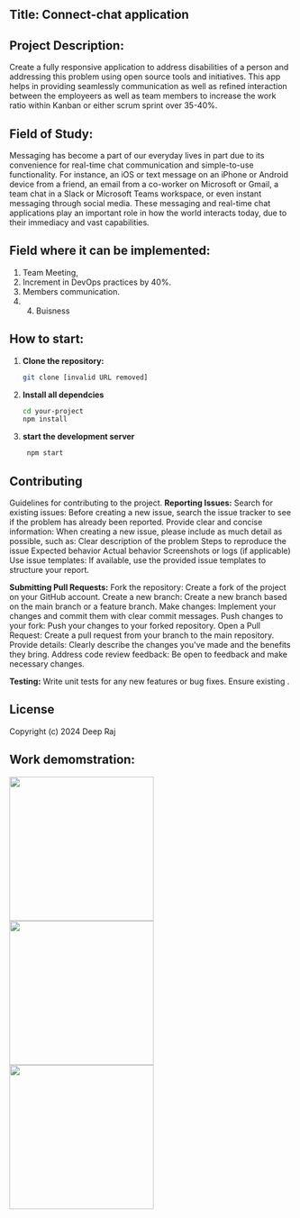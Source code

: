 ## Title: Connect-chat application

## Project Description: 
Create a fully responsive application to address disabilities of a person and addressing this problem using open source tools and 
initiatives. This app helps in providing seamlessly communication as well as refined interaction between the employeers as well as
team members to increase the work ratio within Kanban or either scrum sprint over 35-40%. 

## Field of Study:
Messaging has become a part of our everyday lives in part due to its convenience for real-time chat communication and simple-to-use functionality. For instance,
an iOS or text message on an iPhone or Android device from a friend, an email from a co-worker on Microsoft or Gmail, a team chat in a Slack or Microsoft Teams
workspace, or even instant messaging through social media. These messaging and real-time chat applications play an important role in how the world interacts today,
due to their immediacy and vast capabilities. 

## Field where it can be implemented: 
1. Team Meeting,
2. Increment in DevOps practices by 40%.
3. Members communication.
4. 4. Buisness


## How to start:
1. **Clone the repository:**
   ```bash
   git clone [invalid URL removed]
2. **Install all dependcies**
    ```bash
    cd your-project
   npm install
3. **start the development server**
     ```bash
      npm start
   
## Contributing
Guidelines for contributing to the project.
**Reporting Issues:**
Search for existing issues: Before creating a new issue, search the issue tracker to see if the problem has already been reported.
Provide clear and concise information: When creating a new issue, please include as much detail as possible, such as:
Clear description of the problem
Steps to reproduce the issue
Expected behavior
Actual behavior
Screenshots or logs (if applicable)
Use issue templates: If available, use the provided issue templates to structure your report.

**Submitting Pull Requests:**
Fork the repository: Create a fork of the project on your GitHub account.
Create a new branch: Create a new branch based on the main branch or a feature branch.
Make changes: Implement your changes and commit them with clear commit messages.
Push changes to your fork: Push your changes to your forked repository.
Open a Pull Request: Create a pull request from your branch to the main repository.
Provide details: Clearly describe the changes you've made and the benefits they bring.
Address code review feedback: Be open to feedback and make necessary changes.

**Testing:**
Write unit tests for any new features or bug fixes.
Ensure existing .

## License
Copyright (c) 2024 Deep Raj 
## Work demomstration: 
<img src="https://sendbird.sfo3.digitaloceanspaces.com/cms/3.-user-moderation.gif" width="256"/>
<img src="https://blog.flock.com/hubfs/GIFs/chat.gif" width="256"/>
<img src="https://cdn.dribbble.com/users/543480/screenshots/3993214/gif_animation_dribbble_shot.gif" width="256"/>

